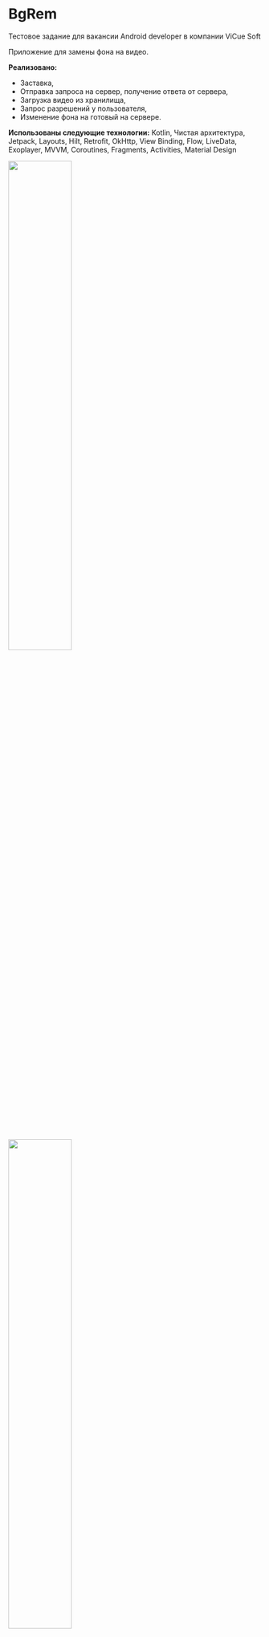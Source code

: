# BgRem

Тестовое задание для вакансии Android developer в компании ViCue Soft

Приложение для замены фона на видео. 

**Реализовано:** 
- Заставка, 
- Отправка запроса на сервер, получение ответа от сервера,
- Загрузка видео из хранилища, 
- Запрос разрешений у пользователя, 
- Изменение фона на готовый на сервере. 

**Использованы следующие технологии:** 
Kotlin, Чистая архитектура, Jetpack, Layouts, Hilt, Retrofit, OkHttp, View Binding, Flow, LiveData, Exoplayer, MVVM, Coroutines, Fragments, Activities, Material Design


<img src="https://user-images.githubusercontent.com/88279403/179234133-33837b3e-eb29-4937-ba22-b9f01866097b.png" width=50% height=50%>
<img src="https://user-images.githubusercontent.com/88279403/179234155-84409f96-3f23-4ecd-8ed0-d3ea1b146cf6.png" width=50% height=50%>
<img src="https://user-images.githubusercontent.com/88279403/179234174-1af989fa-e12f-47c4-b326-352c0b09a095.png" width=50% height=50%>
<img src="https://user-images.githubusercontent.com/88279403/179234185-76dc6361-f389-47e6-92bd-0e97237c7fd2.png" width=50% height=50%>
